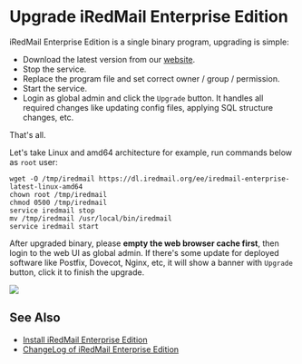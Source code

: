 # Upgrade iRedMail Enterprise Edition

iRedMail Enterprise Edition is a single binary program, upgrading is simple:

- Download the latest version from our [website](https://www.iredmail.org/ee.html).
- Stop the service.
- Replace the program file and set correct owner / group / permission.
- Start the service.
- Login as global admin and click the `Upgrade` button. It handles all required
  changes like updating config files, applying SQL structure changes, etc.

That's all.

Let's take Linux and amd64 architecture for example, run commands below as `root` user:

```
wget -O /tmp/iredmail https://dl.iredmail.org/ee/iredmail-enterprise-latest-linux-amd64
chown root /tmp/iredmail
chmod 0500 /tmp/iredmail
service iredmail stop
mv /tmp/iredmail /usr/local/bin/iredmail
service iredmail start
```

After upgraded binary, please __empty the web browser cache first__, then login to
the web UI as global admin. If there's some update for deployed software like
Postfix, Dovecot, Nginx, etc, it will show a banner with `Upgrade` button,
click it to finish the upgrade.

![](./images/ee/dashboard-upgrade.png)

## See Also

- [Install iRedMail Enterprise Edition](./install.ee.html)
- [ChangeLog of iRedMail Enterprise Edition](./ee.changelog.html)
